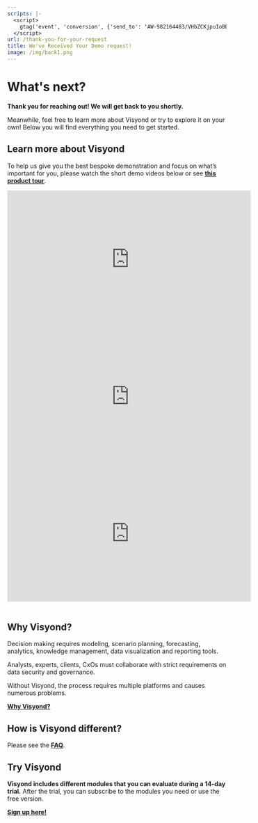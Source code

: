 ```yaml
---
scripts: |-
  <script>
    gtag('event', 'conversion', {'send_to': 'AW-982164483/VHbZCKjpuIoBEIPIqtQD'});
  </script>
url: /thank-you-for-your-request
title: We've Received Your Demo request!
image: /img/back1.png
---
```

# What's next?

**Thank you for reaching out! We will get back to you shortly.**

Meanwhile, feel free to learn more about Visyond or try to explore it on your own! Below you will find everything you need to get started.

## Learn more about Visyond

To help us give you the best bespoke demonstration and focus on what’s important for you, please watch the short demo videos below or see [**this product tour**](https://help.visyond.com/articles/new-to-visyond-a-visual-overview/).

<iframe width="560" height="315" src="https://www.youtube.com/embed/uufPL_qXvaI" frameborder="0" allow="accelerometer; autoplay; encrypted-media; gyroscope; picture-in-picture" allowfullscreen></iframe>

<iframe width="560" height="315" src="https://www.youtube.com/embed/4uZ7bKc91WE" frameborder="0" allow="accelerometer; autoplay; encrypted-media; gyroscope; picture-in-picture" allowfullscreen></iframe>

<iframe width="560" height="315" src="https://www.youtube.com/embed/xCJT4vkskq8" frameborder="0" allow="accelerometer; autoplay; encrypted-media; gyroscope; picture-in-picture" allowfullscreen></iframe>
<br><br>

## Why Visyond?

Decision making requires modeling, scenario planning, forecasting, analytics, knowledge management, data visualization and reporting tools.

Analysts, experts, clients, CxOs must collaborate with strict requirements on data security and governance.

Without Visyond, the process requires multiple platforms and causes numerous problems.

[**Why Visyond?**](https://visyond.com/why-visyond/)

## How is Visyond different?

Please see the [**FAQ**](https://visyond.com/faq/).

## Try Visyond

**Visyond includes different modules that you can evaluate during a 14-day trial.** After the trial, you can subscribe to the modules you need or use the free version.

[**Sign up here!**](https://visyond.com/accounts/signup/)
